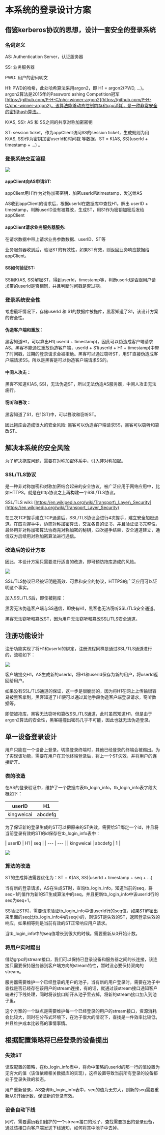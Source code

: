 # 本系统的登录设计方案



## 借鉴kerberos协议的思想，设计一套安全的登录系统

### 名词定义

AS: Authentication Server，认证服务器

SS: 业务服务器

PWD: 用户的密码明文

H1: PWD的哈希，此处哈希算法采用argon2，即 H1 = argon2\(PWD, ...\)。argon2算法是2015年的Password ashing Competition冠军 [https://github.com/P-H-C/phc-winner-argon2](https://github.com/P-H-C/phc-winner-argon2)，该算法能够动态控制内存和cpu消耗，是一种非常安全的密码hash算法。

K\(AS, SS\): AS 和 SS之间的共享对称加密密钥

ST: session ticket，作为appClient访问SS的session ticket，生成规则为用K\(AS, SS\)作为密钥加密userId和时间戳 等数据，ST = K\(AS, SS\)\(userId + timestamp + ...\) 。

### 登录系统交互流程

![](../.gitbook/assets/deng-lu-xi-tong-jia-gou%20%281%29.png)

#### appClient向AS申请ST:

appClient用H1作为对称加密密钥，加密userId和timestamp，发送给AS

AS收到appClient的请求后，根据userId在数据库中查找H1，解出 userID + timestamp，判断userID没有被篡改，生成ST，用S1作为密钥加密后发给appClient

#### appClient请求业务服务器服务:

在请求数据中带上请求业务参数数据、userID、ST等

业务服务器收到后，验证ST的有效性，如果ST有效，则返回业务响应数据给appClient。

#### SS如何验证ST:

SS用K\(AS, SS\)解密ST，得到userId，timestamp等，判断userId是否跟用户请求带的userId是否相同，并且判断时间戳是否过期。

### 登录系统安全性

考虑最坏情况下，存储userId 和 S1的数据库被拖库，黑客知道了S1，该设计方案的安全性。

#### 伪造客户端和重放：

黑客知道H1，可以算出H1\( userId + timestamp\)，因此可以伪造成客户端请求AS。黑客不能通过重放伪造客户端，userId + S1\(userId + H1 + timestamp\)中带了时间戳，过期的登录请求会被拒绝。黑客可以通过窃听ST，用ST直接伪造成客户端请求SS。所以是黑客是可以伪造客户端请求SS的。

#### 中间人攻击：

黑客不知道K\(AS, SS\)，无法伪造ST，所以无法伪造AS服务器，中间人攻击无法施行。

#### 窃听和篡改：

黑客知道了S1，在1\(ST\)中，可以篡改和窃听ST。

因此拖库会造成很大的安全风险: 黑客可以伪造客户端请求SS，黑客可以窃听和篡改ST。

## 解决本系统的安全风险

为了解决拖库问题，需要在对称加密体系中，引入非对称加密。

### SSL/TLS协议

是一种非对称加密和对称加密结合起来的安全协议，被广泛应用于网络应用中，比如HTTPS，就是在http协议之上再构建一个SSL/TLS协议。

SSL/TLS wiki: [https://en.wikipedia.org/wiki/Transport\_Layer\_Security](https://en.wikipedia.org/wiki/Transport_Layer_Security)

在三次TCP握手建立TCP通道后，SSL/TLS协议会进行4次握手，建立安全加密通道。在四次握手中，协商对称加密算法，交互各自的证书，并且验证证书完整性，最终用非对称加密算法协商完对称加密的秘钥，四次握手结束，安全通道建立，通信双方后续用对称加密算法进行通信。

### 改造后的设计方案

因此，本设计方案只需要进行适当的改造，即可预防拖库造成的风险。

![](../.gitbook/assets/dan-yi-deng-lu-jiao-hu-di-1-ye.png)

SSL/TLS协议已经被证明是高效、可靠和安全的协议，HTTPS的广泛应用可以证明这个事实。

加入SSL/TLS后，即使被拖库：

黑客无法伪造客户端与SS通信，即使有H1，黑客也无法窃听SSL/TLS安全通道。

黑客无法窃听和篡改ST，因为用户无法窃听和篡改SSL/TLS安全通道。

## 注册功能设计

注册功能实现了将H1和userId的绑定，注册流程同样是通过SSL/TLS通道进行的，流程如下：

![](../.gitbook/assets/zhu-ce-gong-neng-she-ji%20%281%29.png)

客户端提交H1，AS生成新的userId，将H1和userId保存为新的用户，将userId返回给用户。

如果没有SSL/TLS通道的保证，这一步是很脆弱的，因为将H1在网上上传输很容易被黑客拿到，黑客知道了H1便可以通过其他手段伪造客户端登录请求，窃听数据等。

即使被拖库，黑客无法窃听和篡改SSL/TLS通道，此时虽然知道H1，但是由于argon2算法的安全性，黑客碰撞出密码几乎不可能，因此也就无法伪造登录。

## 单一设备登录设计

用户只能在一个设备上登录，切换登录终端时，其他已经登录的终端会被踢出。为了实现该功能，需要在用户在其他终端登录后，将上一个ST失效，并将用户的连接断开。

### 表的改造

在AS的登录验证中，维护了一个数据库表tb\_login\_info，tb\_login\_info表字段大概如下：

| userID | H1 |
| --- | --- |
| kingweicai | abcdefg |

为了保证新的登录生成的ST可以把原来的ST失效，需要给ST绑定一个id，并且将当前登录有效的ST的id保存在tb\_login\_info表中：

| userID | H1 | seq |
| --- | --- |
| kingweicai | abcdefg | 1 |

![](../.gitbook/assets/dan-yi-deng-lu-jiao-hu-di-1-ye-de-fu-ben.png)

### 算法的改造

ST的生成算法需要优化为：ST = K\(AS, SS\)\(userId + timestamp + seq + ...\)

当有新的登录请求，AS在生成ST时，查询tb\_login\_info，知道当前的seq，将seq+1的值作为新的ST生成算法中的seq，并且更新tb\_login\_info中该userId行的seq为seq+1。

SS验证ST时，需要请求验证tb\_login\_info中该userId行的seq值，如果ST解密出来里面的seq比tb\_login\_info中的seq小的，则该ST是失效的ST，返回登录失效的响应，如果相等则是当前有效的ST正常响应用户请求。

当tb\_login\_info中的seq值增长到很大的时候，需要重新从0开始计数。

### 将用户实时踢出

借助grpc的stream接口，我们可以保持已登录设备和服务器之间的长连接，该连接只需要保持服务器到客户端方向的stream特性，暂时没必要保持双向的stream。

服务器需要维护一个已经登录的用户的池子，当有新的用户登录时，需要在池子中查找是否已经存在该用户的stream连接，有的话，就通过该stream接口通知客户端进行下线处理，同时将该接口断开从池子里去掉，将新的stream接口加入到池子里。

这个方案的一个缺点是需要维护每一个已经登录的用户的stream接口，资源消耗会比较大，同时在分布式环境下，在池子很大的情况下，查找是一件效率比较低，并且维护成本比较高的事情事情。



## 根据配置策略将已经登录的设备提出

### 失效ST

读取配置的策略，在tb\_login\_info表中，将命中策略的userId的那一行的值设置为无穷大的值（该值依赖相关数据库的实现），这样设置导致当前所有登录的设备都处于登录失效的状态。

用户重新登录，AS查询tb\_login\_info表中，seq的值为无穷大，则新的seq需要重新从0开始计数，保证新的登录有效。

### 设备自动下线

同时，需要遍历我们维护的一个stream接口的池子，查找需要提出的登录设备，通过该接口向客户端发送下线通知，如何将其中池子中去掉。



